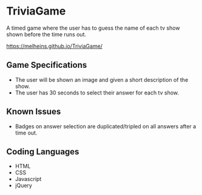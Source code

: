 # TriviaGame
A timed game where the user has to guess the name of each tv show shown before the time runs out.

https://melheins.github.io/TriviaGame/
## Game Specifications
* The user will be shown an image and given a short description of the show.
* The user has 30 seconds to select their answer for each tv show.
## Known Issues
* Badges on answer selection are duplicated/tripled on all answers after a time out.
## Coding Languages
* HTML
* CSS
* Javascript
* jQuery
